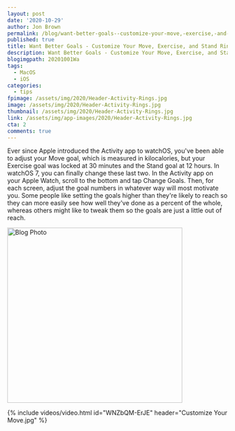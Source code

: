 ```yaml
---
layout: post
date: '2020-10-29'
author: Jon Brown
permalink: /blog/want-better-goals--customize-your-move,-exercise,-and-stand-rings-in-watchos-7/
published: true
title: Want Better Goals - Customize Your Move, Exercise, and Stand Rings in watchOS 7
description: Want Better Goals - Customize Your Move, Exercise, and Stand Rings in watchOS 7
blogimgpath: 20201001Wa
tags:
  - MacOS
  - iOS
categories:
  - tips
fpimage: /assets/img/2020/Header-Activity-Rings.jpg
image: /assets/img/2020/Header-Activity-Rings.jpg
thumbnail: /assets/img/2020/Header-Activity-Rings.jpg
link: /assets/img/app-images/2020/Header-Activity-Rings.jpg
cta: 2
comments: true
---
```

Ever since Apple introduced the
Activity app to watchOS, you've been able to adjust your Move goal,
which is measured in kilocalories, but your Exercise goal was locked at
30 minutes and the Stand goal at 12 hours. In watchOS 7, you can finally
change these last two. In the Activity app on your Apple Watch, scroll
to the bottom and tap Change Goals. Then, for each screen, adjust the
goal numbers in whatever way will most motivate you. Some people like
setting the goals higher than they're likely to reach so they can more
easily see how well they've done as a percent of the whole, whereas
others might like to tweak them so the goals are just a little out of
reach.

<img alt="Blog Photo" src="{{ site.site_cdn }}/assets/img/blog/2020/20201001Wa/Adjust-Activity-goals.jpg" class="img-fluid rounded m-2" width="400" />

{% include videos/video.html id="WNZbQM-ErJE" header="Customize Your Move.jpg" %}